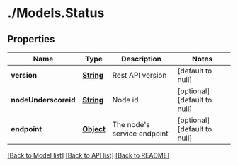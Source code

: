 # ./Models.Status
## Properties

Name | Type | Description | Notes
------------ | ------------- | ------------- | -------------
**version** | [**String**](string.md) | Rest API version | [default to null]
**nodeUnderscoreid** | [**String**](string.md) | Node id | [optional] [default to null]
**endpoint** | [**Object**](object.md) | The node&#39;s service endpoint | [optional] [default to null]

[[Back to Model list]](../README.md#documentation-for-models) [[Back to API list]](../README.md#documentation-for-api-endpoints) [[Back to README]](../README.md)

